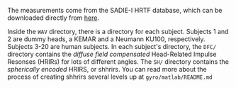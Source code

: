 The measurements come from the SADIE-I HRTF database, which can be downloaded directly from [here](https://www.york.ac.uk/sadie-project/database_old.html). 

Inside the `WAV` directory, there is a directory for each subject. Subjects 1 and 2 are dummy heads, a KEMAR and a Neumann KU100, respectively. Subjects 3-20 are human subjects. In each subject's directory, the `DFC/` directory contains the _diffuse field compensated_ Head-Related Impulse Resonses (HRIRs) for lots of different angles. The `SH/` directory contains the _spherically encoded_ HRIRS, or shhrirs. You can read more about the process of creating shhrirs several levels up at `gyro/matlab/README.md`